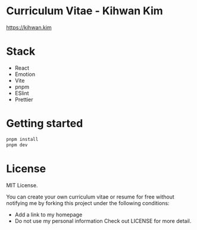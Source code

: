 # Curriculum Vitae - Kihwan Kim
https://kihwan.kim

# Stack
- React
- Emotion
- Vite
- pnpm
- ESlint
- Prettier

# Getting started
```bash
pnpm install
pnpm dev
```

# License
MIT License.

You can create your own curriculum vitae or resume for free without notifying me by forking this project under the following conditions:

- Add a link to my homepage
- Do not use my personal information
Check out LICENSE for more detail.
